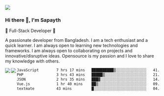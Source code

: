 <!-- **sapayth/sapayth** is a ✨ _special_ ✨ repository because its `README.md` (this file) appears on your GitHub profile.

Here are some ideas to get you started:

- 🔭 I’m currently working on ...
- 🌱 I’m currently learning ...
- 👯 I’m looking to collaborate on ...
- 🤔 I’m looking for help with ...
- 💬 Ask me about ...
- 📫 How to reach me: ...
- 😄 Pronouns: ...
- ⚡ Fun fact: ...
-->
![](https://user-images.githubusercontent.com/74038190/226190894-18e959ba-d458-4a94-ac44-790190f2a947.gif)
### Hi there 👋, I'm Sapayth

🚀 Full-Stack Developer 🚀

A passionate developer from Bangladesh. I am a tech enthusiast and a quick learner. I am always open to learning new technologies and frameworks. I am always open to collaborating on projects and innovative/disruptive ideas. Opensource is my passion and I love to share my knowledge with others.

<div>
<a href="https://github.com/sapayth/github-readme-stats">
  <img align="left" src="https://github-readme-stats.vercel.app/api?username=sapayth&show_icons=true&count_private=true" />
</a>
<a href="https://github.com/sapayth/github-readme-stats">
  <img align="left" src="https://github-readme-stats.vercel.app/api/top-langs/?username=sapayth" />
</a>
</div>
<!--START_SECTION:waka-->

```txt
JavaScript        7 hrs 17 mins   ██████████▒░░░░░░░░░░░░░░   41.36 %
PHP               3 hrs 43 mins   █████▒░░░░░░░░░░░░░░░░░░░   21.11 %
JSON              2 hrs 35 mins   ███▓░░░░░░░░░░░░░░░░░░░░░   14.66 %
Vue.js            1 hr 40 mins    ██▒░░░░░░░░░░░░░░░░░░░░░░   09.50 %
textmate          43 mins         █░░░░░░░░░░░░░░░░░░░░░░░░   04.12 %
```

<!--END_SECTION:waka-->
